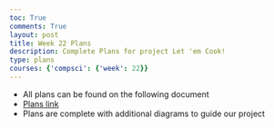 ```yaml
---
toc: True
comments: True
layout: post
title: Week 22 Plans
description: Complete Plans for project Let 'em Cook!
type: plans
courses: {'compsci': {'week': 22}}
---
```


- All plans can be found on the following document
- <a href="https://docs.google.com/document/d/1V8uBaQVnT0_nZL8PzRJDSirL_9KprbfF9X-xD7-Vcrs/edit#heading=h.a62yyrdcn1j">Plans link</a>
- Plans are complete with additional diagrams to guide our project